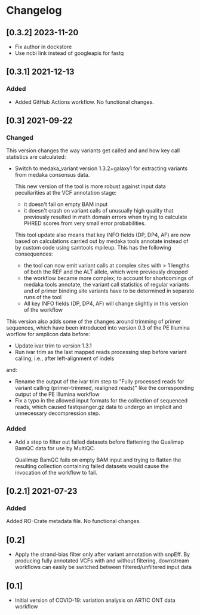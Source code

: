 # Changelog

## [0.3.2] 2023-11-20

- Fix author in dockstore
- Use ncbi link instead of googleapis for fastq

## [0.3.1] 2021-12-13

### Added
- Added GitHub Actions workflow. No functional changes.

## [0.3] 2021-09-22

### Changed

This version changes the way variants get called and and how key call
statistics are calculated:

- Switch to medaka_variant version 1.3.2+galaxy1 for extracting variants from
  medaka consensus data.

  This new version of the tool is more robust against input data peculiarities
  at the VCF annotation stage:

  * it doesn't fail on empty BAM input
  * it doesn't crash on variant calls of unusually high quality that previously
    resulted in math domain errors when trying to calculate PHRED scores from
    very small error probabilities.

  This tool update also means that key INFO fields (DP, DP4, AF) are
  now based on calculations carried out by medaka tools annotate instead of by
  custom code using samtools mpileup. This has the following consequences:

  * the tool can now emit variant calls at complex sites with > 1 lengths of
    both the REF and the ALT allele, which were previously dropped
  * the workflow became more complex; to account for shortcomings of medaka
    tools annotate, the variant call statistics of regular variants and of
    primer binding site variants have to be determined in separate runs of the
    tool
  * All key INFO fields (DP, DP4, AF) will change slightly in this version of
    the workflow

This version also adds some of the changes around trimming of primer sequences,
which have been introduced into version 0.3 of the PE Illumina worflow for
amplicon data before:

- Update ivar trim to version 1.3.1
- Run ivar trim as the last mapped reads processing step before variant
  calling, i.e., after left-alignment of indels

and:

- Rename the output of the ivar trim step to "Fully processed reads for
  variant calling (primer-trimmed, realigned reads)" like the corresponding
  output of the PE Illumina workflow
- Fix a typo in the allowed input formats for the collection of sequenced
  reads, which caused fastqsanger.gz data to undergo an implicit and
  unnecessary decompression step.

### Added

- Add a step to filter out failed datasets before flattening the Qualimap BamQC
  data for use by MultiQC.

  Qualimap BamQC fails on empty BAM input and trying to flatten the resulting
  collection containing failed datasets would cause the invocation of the
  workflow to fail.

## [0.2.1] 2021-07-23

### Added

Added RO-Crate metadata file. No functional changes.

## [0.2]

- Apply the strand-bias filter only after variant annotation with snpEff. By
  producing fully annotated VCFs with and without filtering, downstream
  workflows can easily be switched between filtered/unfiltered input data

## [0.1]

- Initial version of COVID-19: variation analysis on ARTIC ONT data workflow
